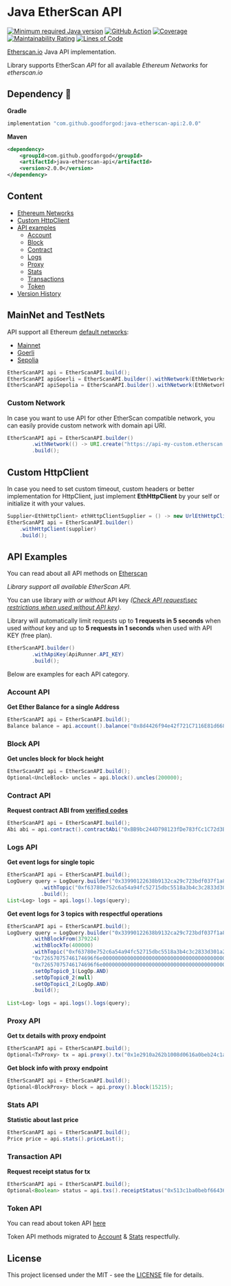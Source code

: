 # Java EtherScan API 

[![Minimum required Java version](https://img.shields.io/badge/Java-1.8%2B-blue?logo=openjdk)](https://openjdk.org/projects/jdk8/)
[![GitHub Action](https://github.com/goodforgod/java-etherscan-api/workflows/Java%20CI/badge.svg)](https://github.com/GoodforGod/java-etherscan-api/actions?query=workflow%3A%22Java+CI%22)
[![Coverage](https://sonarcloud.io/api/project_badges/measure?project=GoodforGod_java-etherscan-api&metric=coverage)](https://sonarcloud.io/dashboard?id=GoodforGod_java-etherscan-api)
[![Maintainability Rating](https://sonarcloud.io/api/project_badges/measure?project=GoodforGod_java-etherscan-api&metric=sqale_rating)](https://sonarcloud.io/dashboard?id=GoodforGod_java-etherscan-api)
[![Lines of Code](https://sonarcloud.io/api/project_badges/measure?project=GoodforGod_java-etherscan-api&metric=ncloc)](https://sonarcloud.io/dashboard?id=GoodforGod_java-etherscan-api)

[Etherscan.io](https://docs.etherscan.io/) Java API implementation.

Library supports EtherScan *API* for all available *Ethereum Networks* for *etherscan.io*

## Dependency :rocket:

**Gradle**
```groovy
implementation "com.github.goodforgod:java-etherscan-api:2.0.0"
```

**Maven**
```xml
<dependency>
    <groupId>com.github.goodforgod</groupId>
    <artifactId>java-etherscan-api</artifactId>
    <version>2.0.0</version>
</dependency>
```

## Content
- [Ethereum Networks](#mainnet-and-testnets)
- [Custom HttpClient](#custom-httpclient)
- [API examples](#api-examples)
    - [Account](#account-api)
    - [Block](#block-api)
    - [Contract](#contract-api)
    - [Logs](#logs-api)
    - [Proxy](#proxy-api)
    - [Stats](#stats-api)
    - [Transactions](#transaction-api)
    - [Token](#token-api)
- [Version History](#version-history)

## MainNet and TestNets

API support all Ethereum [default networks](https://docs.etherscan.io/getting-started/endpoint-urls):
- [Mainnet](https://api.etherscan.io/)
- [Goerli](https://api-goerli.etherscan.io/)
- [Sepolia](https://api-sepolia.etherscan.io/)

```java
EtherScanAPI api = EtherScanAPI.build();
EtherScanAPI apiGoerli = EtherScanAPI.builder().withNetwork(EthNetworks.GORLI).build();
EtherScanAPI apiSepolia = EtherScanAPI.builder().withNetwork(EthNetworks.SEPOLIA).build();
```

### Custom Network

In case you want to use API for other EtherScan compatible network, you can easily provide custom network with domain api URI.

```java
EtherScanAPI api = EtherScanAPI.builder()
        .withNetwork(() -> URI.create("https://api-my-custom.etherscan.io/api"))
        .build();
```

## Custom HttpClient

In case you need to set custom timeout, custom headers or better implementation for HttpClient, 
just implement **EthHttpClient** by your self or initialize it with your values.

```java
Supplier<EthHttpClient> ethHttpClientSupplier = () -> new UrlEthHttpClient(Duration.ofMillis(300), Duration.ofMillis(300));
EtherScanAPI api = EtherScanAPI.builder()
    .withHttpClient(supplier)
    .build();
```

## API Examples

You can read about all API methods on [Etherscan](https://docs.etherscan.io/api-endpoints/accounts)

*Library support all available EtherScan API.*

You can use library *with or without* API key *([Check API request\sec restrictions when used without API key](https://docs.etherscan.io/getting-started/viewing-api-usage-statistics))*.

Library will automatically limit requests up to **1 requests in 5 seconds** when used *without* key and up to **5 requests in 1 seconds** when used with API KEY (free plan).
```java
EtherScanAPI.builder()
        .withApiKey(ApiRunner.API_KEY)
        .build();
```

Below are examples for each API category.

### Account API

**Get Ether Balance for a single Address**
```java
EtherScanAPI api = EtherScanAPI.build();
Balance balance = api.account().balance("0x8d4426f94e42f721C7116E81d6688cd935cB3b4F");
```

### Block API

**Get uncles block for block height**
```java
EtherScanAPI api = EtherScanAPI.build();
Optional<UncleBlock> uncles = api.block().uncles(200000);
```

### Contract API
**Request contract ABI from [verified codes](https://etherscan.io/contractsVerified)**
```java
EtherScanAPI api = EtherScanAPI.build();
Abi abi = api.contract().contractAbi("0xBB9bc244D798123fDe783fCc1C72d3Bb8C189413");
```

### Logs API

**Get event logs for single topic**
```java
EtherScanAPI api = EtherScanAPI.build();
LogQuery query = LogQuery.builder("0x33990122638b9132ca29c723bdf037f1a891a70c")
           .withTopic("0xf63780e752c6a54a94fc52715dbc5518a3b4c3c2833d301a204226548a2a8545")
           .build();
List<Log> logs = api.logs().logs(query);
```

**Get event logs for 3 topics with respectful operations**
```java
EtherScanAPI api = EtherScanAPI.build();
LogQuery query = LogQuery.builder("0x33990122638b9132ca29c723bdf037f1a891a70c")
        .withBlockFrom(379224)
        .withBlockTo(400000)
        .withTopic("0xf63780e752c6a54a94fc52715dbc5518a3b4c3c2833d301a204226548a2a8545",
        "0x72657075746174696f6e00000000000000000000000000000000000000000000",
        "0x72657075746174696f6e00000000000000000000000000000000000000000000")
        .setOpTopic0_1(LogOp.AND)
        .setOpTopic0_2(null)
        .setOpTopic1_2(LogOp.AND)
        .build();
 
List<Log> logs = api.logs().logs(query);
```

### Proxy API

**Get tx details with proxy endpoint**
```java
EtherScanAPI api = EtherScanAPI.build();
Optional<TxProxy> tx = api.proxy().tx("0x1e2910a262b1008d0616a0beb24c1a491d78771baa54a33e66065e03b1f46bc1");
```

**Get block info with proxy endpoint**
```java
EtherScanAPI api = EtherScanAPI.build();
Optional<BlockProxy> block = api.proxy().block(15215);
```

### Stats API

**Statistic about last price**
```java
EtherScanAPI api = EtherScanAPI.build();
Price price = api.stats().priceLast();
```

### Transaction API

**Request receipt status for tx**
```java
EtherScanAPI api = EtherScanAPI.build();
Optional<Boolean> status = api.txs().receiptStatus("0x513c1ba0bebf66436b5fed86ab668452b7805593c05073eb2d51d3a52f480a76");
```

### Token API

You can read about token API [here](https://docs.etherscan.io/api-endpoints/tokens)

Token API methods migrated to [Account](#account-api) & [Stats](#stats-api) respectfully.

## License

This project licensed under the MIT - see the [LICENSE](LICENSE) file for details.
